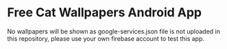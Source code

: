 # Free Cat Wallpapers Android App

No wallpapers will be shown as google-services.json file is not uploaded in this repository, please use your own firebase account to test this app.